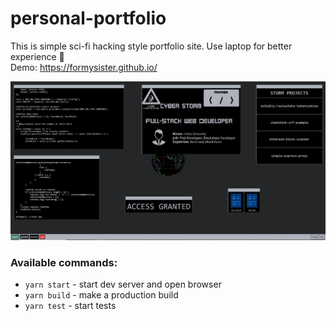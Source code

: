 # personal-portfolio

This is simple sci-fi hacking style portfolio site. Use laptop for better experience 🙂  
Demo: https://formysister.github.io/

![first](https://github.com/formysister/personal-portfolio/blob/main/public/Screenshot_1.png?raw=true)


### Available commands:

- `yarn start` - start dev server and open browser
- `yarn build` - make a production build
- `yarn test` - start tests
